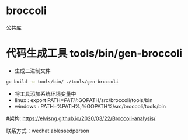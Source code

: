 # broccoli

公共库

# 代码生成工具 tools/bin/gen-broccoli

* 生成二进制文件
```bash
go build -o tools/bin/ ./tools/gen-broccoli

```
* 将工具添加系统环境变量中
* linux : export PATH=$PATH:$GOPATH/src/broccoli/tools/bin
* windows : PATH=%PATH%;%GOPATH%/src/broccoli/tools/bin

#架构:
https://elvisng.github.io/2020/03/22/Broccoli-analysis/

联系方式：wechat ablessedperson
